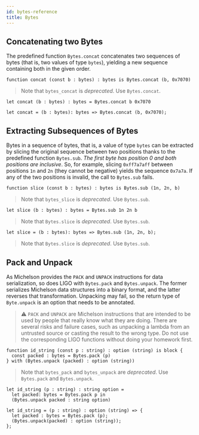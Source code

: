 ```yaml
---
id: bytes-reference
title: Bytes
---
```


## Concatenating two Bytes

The predefined function `Bytes.concat` concatenates two sequences of
bytes (that is, two values of type `bytes`), yielding a new sequence
containing both in the given order.

<!--DOCUSAURUS_CODE_TABS-->

<!--PascaLIGO-->

```pascaligo group=bytes
function concat (const b : bytes) : bytes is Bytes.concat (b, 0x7070)
```

> Note that `bytes_concat` is *deprecated*. Use `Bytes.concat`.

<!--CameLIGO-->

```cameligo group=bytes
let concat (b : bytes) : bytes = Bytes.concat b 0x7070
```

<!--ReasonLIGO-->

```reasonligo group=bytes
let concat = (b : bytes): bytes => Bytes.concat (b, 0x7070);
```

<!--END_DOCUSAURUS_CODE_TABS-->

## Extracting Subsequences of Bytes

Bytes in a sequence of bytes, that is, a value of type `bytes` can be
extracted by slicing the original sequence between two positions
thanks to the predefined function `Bytes.sub`. *The first byte has
position 0 and both positions are inclusive*. So, for example, slicing
`0xff7a7aff` between positions `1n` and `2n` (they cannot be negative)
yields the sequence `0x7a7a`. If any of the two positions is invalid,
the call to `Bytes.sub` fails.

<!--DOCUSAURUS_CODE_TABS-->

<!--PascaLIGO-->

```pascaligo group=bytes
function slice (const b : bytes) : bytes is Bytes.sub (1n, 2n, b)
```

> Note that `bytes_slice` is *deprecated*. Use `Bytes.sub`.

<!--CameLIGO-->

```cameligo group=bytes
let slice (b : bytes) : bytes = Bytes.sub 1n 2n b
```

> Note that `Bytes.slice` is *deprecated*. Use `Bytes.sub`.

<!--ReasonLIGO-->

```reasonligo group=bytes
let slice = (b : bytes): bytes => Bytes.sub (1n, 2n, b);
```

> Note that `Bytes.slice` is *deprecated*. Use `Bytes.sub`.

<!--END_DOCUSAURUS_CODE_TABS-->


## Pack and Unpack

As Michelson provides the `PACK` and `UNPACK` instructions for data
serialization, so does LIGO with `Bytes.pack` and `Bytes.unpack`.  The
former serializes Michelson data structures into a binary format, and
the latter reverses that transformation. Unpacking may fail, so the
return type of `Byte.unpack` is an option that needs to be annotated.

> ⚠️ `PACK` and `UNPACK` are Michelson instructions that are intended
> to be used by people that really know what they are doing. There are
> several risks and failure cases, such as unpacking a lambda from an
> untrusted source or casting the result to the wrong type. Do not use
> the corresponding LIGO functions without doing your homework first.

<!--DOCUSAURUS_CODE_TABS-->

<!--PascaLIGO-->
```pascaligo group=a
function id_string (const p : string) : option (string) is block {
  const packed : bytes = Bytes.pack (p)
} with (Bytes.unpack (packed) : option (string))
```

> Note that `bytes_pack` and `bytes_unpack` are *deprecated*. Use
> `Bytes.pack` and `Bytes.unpack`.

<!--CameLIGO-->
```cameligo group=a
let id_string (p : string) : string option =
  let packed: bytes = Bytes.pack p in
  (Bytes.unpack packed : string option)
```

<!--ReasonLIGO-->
```reasonligo group=a
let id_string = (p : string) : option (string) => {
  let packed : bytes = Bytes.pack (p);
  (Bytes.unpack(packed) : option (string));
};
```

<!--END_DOCUSAURUS_CODE_TABS-->
